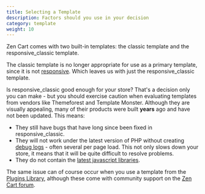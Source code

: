 ```yaml
---
title: Selecting a Template 
description: Factors should you use in your decision 
category: template
weight: 10
---
```


Zen Cart comes with two built-in templates: the classic template and the responsive_classic template.   

The classic template is no longer appropriate for use as a primary template, since it is not [responsive](/user/template/responsive/).  Which leaves us with just the responsive_classic template. 

Is responsive_classic good enough for your store? That's a decision only you can make - but you should exercise caution when evaluating templates from vendors like Themeforest and Template Monster.  Although they are visually appealing, many of their products were built **years** ago and have not been updated.  This means: 

- They still have bugs that have long since been fixed in responsive_classic. 
- They will not work under the latest version of PHP without creating [debug logs](/user/troubleshooting/debug_logs/) - often several per page load.  This not only slows down your store, it means that it will be quite difficult to resolve problems.
- They do not contain the [latest javascript libraries](/user/upgrading/javascript_updates/). 

The same issue can of course occur when you use a template from the [Plugins Library](/user/plugins/plugin_library/), although these come with community support on the [Zen Cart forum](/user/zen_cart_forum/). 
 
